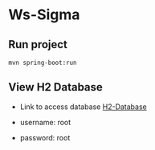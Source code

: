# Ws-Sigma

## Run project
``` shell script
mvn spring-boot:run
```

## View H2 Database
* Link to access database
[H2-Database](localhost:8080h2-console)

* username: root

* password: root